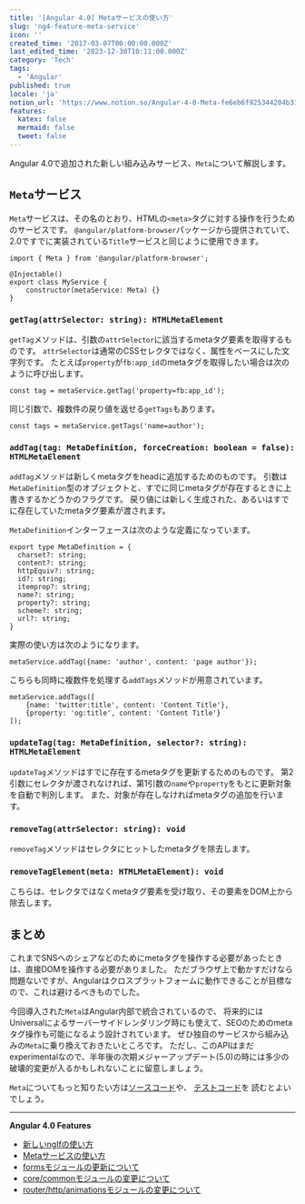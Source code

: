 ```yaml
---
title: '[Angular 4.0] Metaサービスの使い方'
slug: 'ng4-feature-meta-service'
icon: ''
created_time: '2017-03-07T00:00:00.000Z'
last_edited_time: '2023-12-30T10:11:00.000Z'
category: 'Tech'
tags:
  - 'Angular'
published: true
locale: 'ja'
notion_url: 'https://www.notion.so/Angular-4-0-Meta-fe6eb6f925344204b31ca32dbec371ba'
features:
  katex: false
  mermaid: false
  tweet: false
---
```


Angular 4.0で追加された新しい組み込みサービス、`Meta`について解説します。

## `Meta`サービス

`Meta`サービスは、その名のとおり、HTMLの`<meta>`タグに対する操作を行うためのサービスです。 `@angular/platform-browser`パッケージから提供されていて、2.0ですでに実装されている`Title`サービスと同じように使用できます。

```
import { Meta } from '@angular/platform-browser';

@Injectable()
export class MyService {
    constructor(metaService: Meta) {}
}
```

### `getTag(attrSelector: string): HTMLMetaElement`

`getTag`メソッドは、引数の`attrSelector`に該当するmetaタグ要素を取得するものです。 `attrSelector`は通常のCSSセレクタではなく、属性をベースにした文字列です。 たとえば`property`が`fb:app_id`のmetaタグを取得したい場合は次のように呼び出します。

```
const tag = metaService.getTag('property=fb:app_id');
```

同じ引数で、複数件の戻り値を返せる`getTags`もあります。

```
const tags = metaService.getTags('name=author');
```

### `addTag(tag: MetaDefinition, forceCreation: boolean = false): HTMLMetaElement`

`addTag`メソッドは新しくmetaタグをheadに追加するためのものです。 引数は`MetaDefinition`型のオブジェクトと、すでに同じmetaタグが存在するときに上書きするかどうかのフラグです。 戻り値には新しく生成された、あるいはすでに存在していたmetaタグ要素が渡されます。

`MetaDefinition`インターフェースは次のような定義になっています。

```
export type MetaDefinition = {
  charset?: string;
  content?: string;
  httpEquiv?: string;
  id?: string;
  itemprop?: string;
  name?: string;
  property?: string;
  scheme?: string;
  url?: string;
}
```

実際の使い方は次のようになります。

```
metaService.addTag({name: 'author', content: 'page author'});
```

こちらも同時に複数件を処理する`addTags`メソッドが用意されています。

```
metaService.addTags([
    {name: 'twitter:title', content: 'Content Title'},
    {property: 'og:title', content: 'Content Title'}
]);
```

### `updateTag(tag: MetaDefinition, selector?: string): HTMLMetaElement`

`updateTag`メソッドはすでに存在するmetaタグを更新するためのものです。 第2引数にセレクタが渡されなければ、第1引数の`name`や`property`をもとに更新対象を自動で判別します。 また、対象が存在しなければmetaタグの追加を行います。

### `removeTag(attrSelector: string): void`

`removeTag`メソッドはセレクタにヒットしたmetaタグを除去します。

### `removeTagElement(meta: HTMLMetaElement): void`

こちらは、セレクタではなくmetaタグ要素を受け取り、その要素をDOM上から除去します。

## まとめ

これまでSNSへのシェアなどのためにmetaタグを操作する必要があったときは、直接DOMを操作する必要がありました。 ただブラウザ上で動かすだけなら問題ないですが、Angularはクロスプラットフォームに動作できることが目標なので、これは避けるべきものでした。

今回導入された`Meta`はAngular内部で統合されているので、 将来的にはUniversalによるサーバーサイドレンダリング時にも使えて、SEOのためのmetaタグ操作も可能になるよう設計されています。 ぜひ独自のサービスから組み込みの`Meta`に乗り換えておきたいところです。 ただし、このAPIはまだexperimentalなので、半年後の次期メジャーアップデート(5.0)の時には多少の破壊的変更が入るかもしれないことに留意しましょう。

`Meta`についてもっと知りたい方は[ソースコード](https://github.com/angular/angular/blob/master/modules/%40angular/platform-browser/src/browser/meta.ts)や、 [テストコード](https://github.com/angular/angular/blob/master/modules/%40angular/platform-browser/test/browser/meta_spec.ts)を 読むとよいでしょう。

---

**Angular 4.0 Features**

- [新しいngIfの使い方](/post/ng4-feature-ngif/)
- [Metaサービスの使い方](/post/ng4-feature-meta-service/)
- [formsモジュールの更新について](/post/ng4-feature-forms-update/)
- [core/commonモジュールの変更について](/post/ng4-feature-core-update/)
- [router/http/animationsモジュールの変更について](/post/ng4-feature-libs-update/)
